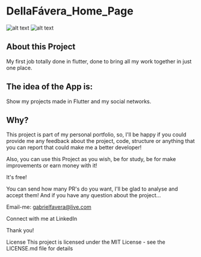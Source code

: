 # DellaFávera_Home_Page

![alt text](https://imgpile.com/images/NI3Buc.jpg)
![alt text](https://imgpile.com/images/NI3Zfo.jpg)

## About this Project

My first job totally done in flutter, done to bring all my work together in just one place.

## The idea of the App is:

Show my projects made in Flutter and my social networks.

## Why?
This project is part of my personal portfolio, so, I'll be happy if you could provide me any feedback about the project, code, structure or anything that you can report that could make me a better developer!

Also, you can use this Project as you wish, be for study, be for make improvements or earn money with it!

It's free!

You can send how many PR's do you want, I'll be glad to analyse and accept them! And if you have any question about the project...

Email-me: gabrielfavera@live.com

Connect with me at LinkedIn

Thank you!

License
This project is licensed under the MIT License - see the LICENSE.md file for details
